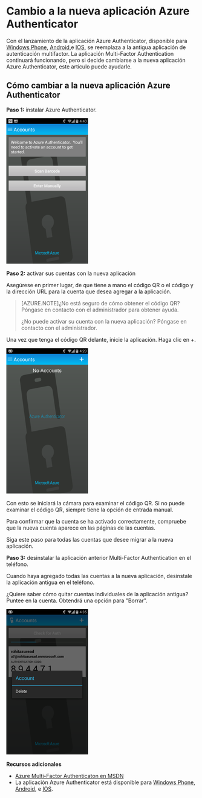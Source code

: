 <properties 
	pageTitle="Aplicación Azure Authenticator para teléfonos móviles" 
	description="Obtenga información acerca de cómo actualizar a la versión más reciente de Azure Authenticatior." 
	services="multi-factor-authentication" 
	documentationCenter="" 
	authors="billmath" 
	manager="swadhwa" 
	editor="curtand"/>

<tags 
	ms.service="multi-factor-authentication" 
	ms.workload="identity" 
	ms.tgt_pltfrm="na" 
	ms.devlang="na" 
	ms.topic="article" 
	ms.date="06/30/2015" 
	ms.author="billmath"/>



# Cambio a la nueva aplicación Azure Authenticator

Con el lanzamiento de la aplicación Azure Authenticator, disponible para [Windows Phone](http://www.windowsphone.com/es-es/store/app/azure-authenticator/03a5b2bf-6066-418f-b569-e8aecbc06e50), [Android](https://play.google.com/store/apps/details?id=com.azure.authenticator),e [IOS](https://itunes.apple.com/us/app/azure-authenticator/id983156458), se reemplaza a la antigua aplicación de autenticación multifactor. La aplicación Multi-Factor Authentication continuará funcionando, pero si decide cambiarse a la nueva aplicación Azure Authenticator, este artículo puede ayudarle.


## Cómo cambiar a la nueva aplicación Azure Authenticator 

**Paso 1:** instalar Azure Authenticator.

![Nube](./media/multi-factor-authentication-azure-authenticator/home.png)

**Paso 2:** activar sus cuentas con la nueva aplicación

Asegúrese en primer lugar, de que tiene a mano el código QR o el código y la dirección URL para la cuenta que desea agregar a la aplicación.

> [AZURE.NOTE]¿No está seguro de cómo obtener el código QR? Póngase en contacto con el administrador para obtener ayuda.
> 
> ¿No puede activar su cuenta con la nueva aplicación? Póngase en contacto con el administrador.
>


Una vez que tenga el código QR delante, inicie la aplicación. Haga clic en +.


![Nube](./media/multi-factor-authentication-azure-authenticator/addaccount.png)

Con esto se iniciará la cámara para examinar el código QR. Si no puede examinar el código QR, siempre tiene la opción de entrada manual.

Para confirmar que la cuenta se ha activado correctamente, compruebe que la nueva cuenta aparece en las páginas de las cuentas.


Siga este paso para todas las cuentas que desee migrar a la nueva aplicación.



**Paso 3:** desinstalar la aplicación anterior Multi-Factor Authentication en el teléfono.

Cuando haya agregado todas las cuentas a la nueva aplicación, desinstale la aplicación antigua en el teléfono.

¿Quiere saber cómo quitar cuentas individuales de la aplicación antigua? Puntee en la cuenta. Obtendrá una opción para "Borrar".

![Nube](./media/multi-factor-authentication-azure-authenticator/remove.png)

**Recursos adicionales**

* [Azure Multi-Factor Authenticaton en MSDN](https://msdn.microsoft.com/library/azure/dn249471.aspx) 
* La aplicación Azure Authenticator está disponible para [Windows Phone](http://www.windowsphone.com/es-es/store/app/azure-authenticator/03a5b2bf-6066-418f-b569-e8aecbc06e50), [Android](https://play.google.com/store/apps/details?id=com.azure.authenticator), e [IOS](https://itunes.apple.com/us/app/azure-authenticator/id983156458).

<!---HONumber=August15_HO6-->